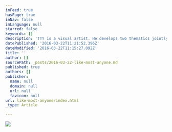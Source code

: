 ```yaml
---
inFeed: true
hasPage: true
inNav: false
inLanguage: null
starred: false
keywords: []
description: 'TTY is a visual artist. He develops two thematics jointly : one of them is about the evolution of the human species and the other one touches upon the nature of artistic act and its future by the integration of virtual creation tools. His main objective is to enquire about the physical dematerialization as a major trend in the contemporary world.'
datePublished: '2016-03-22T11:21:52.396Z'
dateModified: '2016-03-22T11:15:27.092Z'
title: ''
author: []
sourcePath: _posts/2016-03-22-like-most-anyone.md
published: true
authors: []
publisher:
  name: null
  domain: null
  url: null
  favicon: null
url: like-most-anyone/index.html
_type: Article

---
```

![](https://the-grid-user-content.s3-us-west-2.amazonaws.com/e1fb9c61-d9b3-4853-8b17-98a85659267c.jpg)